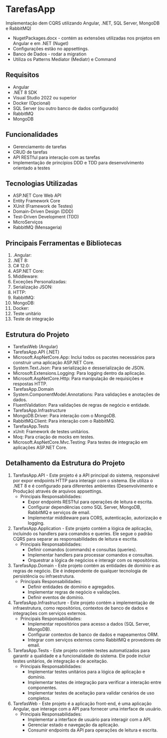 # TarefasApp

Implementação dem CQRS utilizando Angular, .NET, SQL Server, MongoDB e RabbitMQ)

- NugetPackages.docx  - contém as extensões utilizadas nos projetos em Angular e em .NET (Nuget)
- Configurações estão no appsettings.
- Banco de Dados - rodar a migration 
- Utiliza os Patterns Mediator (Mediatr) e Command


## Requisitos

-  Angular
- .NET 8 SDK
- Visual Studio 2022 ou superior
- Docker (Opcional)
- SQL Server (ou outro banco de dados configurado)
- RabbitMQ
- MongoDB

## Funcionalidades

- Gerenciamento de tarefas
- CRUD de tarefas 
- API RESTful para interação com as tarefas
- Implementação de princípios DDD e TDD para desenvolvimento orientado a testes


## Tecnologias Utilizadas

- ASP.NET Core Web API
- Entity Framework Core
- XUnit (Framework de Testes)
- Domain-Driven Design (DDD)
- Test-Driven Development (TDD)
- MicroServiços
- RabbitMQ (Mensageria)

## Principais Ferramentas e Bibliotecas

1.	.Angular:
2.	.NET 8:
3.	C# 12.0:
4.	ASP.NET Core:
5.	Middleware:
6.	Exceções Personalizadas:
7.	Serialização JSON:
8.	HTTP:
9.	RabbitMQ:
10.	MongoDB:
11.	Docker:
12.	Teste unitário
13.	Teste de integração

## Estrutura do Projeto

- TarefasWeb (Angular)
- TarefasApp.API (.NET)
- Microsoft.AspNetCore.App: Inclui todos os pacotes necessários para construir uma aplicação ASP.NET Core.
- System.Text.Json: Para serialização e desserialização de JSON.
- Microsoft.Extensions.Logging: Para logging dentro da aplicação.
- Microsoft.AspNetCore.Http: Para manipulação de requisições e respostas HTTP.
- TarefasApp.Domain
- System.ComponentModel.Annotations: Para validações e anotações de dados.
- FluentValidation: Para validações de regras de negócio e entidade.
- TarefasApp.Infrastructure
- MongoDB.Driver: Para interação com o MongoDB.
- RabbitMQ.Client: Para interação com o RabbitMQ.
- TarefasApp.Tests
- xUnit: Framework de testes unitários.
- Moq: Para criação de mocks em testes.
- Microsoft.AspNetCore.Mvc.Testing: Para testes de integração em aplicações ASP.NET Core.

## Detalhamento da Estrutura do Projeto

1. TarefasApp.API - Este projeto é a API principal do sistema, responsável por expor endpoints HTTP para interagir com o sistema. Ele utiliza o .NET 8 e é configurado para diferentes ambientes (Desenvolvimento e Produção) através de arquivos appsettings.
	-	Principais Responsabilidades:
		-	Expor endpoints RESTful para operações de leitura e escrita.
		-	Configurar dependências como SQL Server, MongoDB, RabbitMQ e serviços de email.
		-	Implementar middleware para CORS, autenticação, autorização e logging.
2. TarefasApp.Application - Este projeto contém a lógica de aplicação, incluindo os handlers para comandos e queries. Ele segue o padrão CQRS para separar as responsabilidades de leitura e escrita.
	-	Principais Responsabilidades:
		-	Definir comandos (commands) e consultas (queries).
		-	Implementar handlers para processar comandos e consultas.
		-	Orquestrar a lógica de negócios e interagir com os repositórios.
3. TarefasApp.Domain - Este projeto contém as entidades de domínio e as regras de negócio. Ele é independente de qualquer tecnologia de persistência ou infraestrutura.
	-	Principais Responsabilidades:
		-	Definir entidades de domínio e agregados.
		-	Implementar regras de negócio e validações.
		-	Definir eventos de domínio.
4. TarefasApp.Infrastructure - Este projeto contém a implementação de infraestrutura, como repositórios, contextos de banco de dados e integrações com serviços externos.
	-	Principais Responsabilidades:
		-	Implementar repositórios para acesso a dados (SQL Server, MongoDB).
		-	Configurar contextos de banco de dados e mapeamentos ORM.
		-	Integrar com serviços externos como RabbitMQ e provedores de email.
5. TarefasApp.Tests - Este projeto contém testes automatizados para garantir a qualidade e a funcionalidade do sistema. Ele pode incluir testes unitários, de integração e de aceitação.
	-	Principais Responsabilidades:
		-	Implementar testes unitários para a lógica de aplicação e domínio.
		-	Implementar testes de integração para verificar a interação entre componentes.
		-	Implementar testes de aceitação para validar cenários de uso completos.
6. TarefasWeb - Este projeto é a aplicação front-end, é uma aplicação Angular, que interage com a API para fornecer uma interface de usuário.
	-	Principais Responsabilidades:
		-	Implementar a interface de usuário para interagir com a API.
		-	Gerenciar estado e navegação da aplicação.
		-	Consumir endpoints da API para operações de leitura e escrita.

